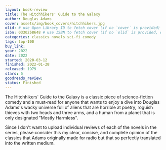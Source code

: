 ```yaml
---
layout: book-review
title: The Hitchhikers' Guide to the Galaxy
author: Douglas Adams
cover: assets/img/book_covers/hitchhikers.jpg
olid: # use Open Library ID to fetch cover (if no `cover` is provided)
isbn: 0330258648 # use ISBN to fetch cover (if no `olid` is provided, dashes are optional)
categories: classics novels sci-fi comedy
tags: top-100
buy_link:
year: 2022
date: 2022
started: 2020-03-12
finished: 2022-01-28
released: 1979
stars: 5
goodreads_review:
status: Finished
---
```


The Hitchhikers' Guide to the Galaxy is a classic piece of science-fiction comedy and a must-read for anyone that wants to enjoy a dive into Douglas Adams's wacky universe full of aliens that are horrible at poetry, roguish thieves with two heads and three arms, and a human from a planet that is only designated "Mostly Harmless".

Since I don't want to upload individual reviews of each of the novels in the series, please consider this my clear, concise, and complete opinion of the classics that Adams originally made for radio but that so perfectly translated into the written medium.